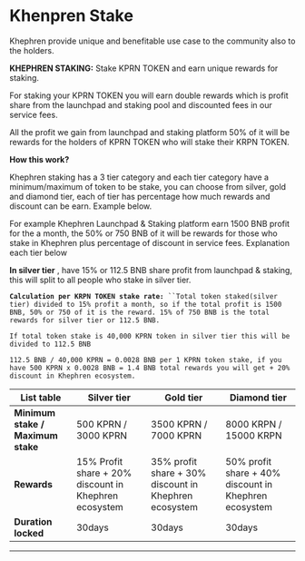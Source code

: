# Khenpren Stake

Khephren provide unique and benefitable use case to the community also to the holders.

**KHEPHREN STAKING:** Stake KPRN TOKEN and  earn unique rewards for staking.

For staking your KPRN TOKEN you will earn double rewards which is profit share from the launchpad and staking pool and discounted fees in our service fees.

All the profit we gain from launchpad and staking platform 50% of it will be rewards for the holders of KPRN TOKEN who will stake their KRPN TOKEN.

**How this work?**

Khephren staking has a 3 tier category and each tier category have a minimum/maximum of token to be stake, you can choose from silver, gold and diamond tier, each of tier has percentage how much rewards and discount can be earn. Example below.

For example Khephren Launchpad & Staking platform earn 1500 BNB profit for the a month, the 50% or 750 BNB of it will be rewards for those who stake in Khephren plus percentage of discount  in service fees. Explanation each tier below

**In silver tier** , have 15% or 112.5 BNB share profit from launchpad & staking, this will split to all people who stake in silver tier.

**`Calculation per KRPN TOKEN stake rate:`**` ``Total token staked(silver tier) divided to 15% profit a month, so if the total profit is 1500 BNB, 50% or 750 of it is the reward. 15% of 750 BNB is the total rewards for silver tier or 112.5 BNB.`

`If total token stake is 40,000 KPRN token in silver tier this will be divided to 112.5 BNB`

`112.5 BNB / 40,000 KPRN = 0.0028 BNB per 1 KPRN token stake, if you have 500 KPRN x 0.0028 BNB = 1.4 BNB total rewards you will get + 20% discount in Khephren ecosystem.`



| List table                        | Silver tier                                           | Gold tier                                             | Diamond tier                                          |
| --------------------------------- | ----------------------------------------------------- | ----------------------------------------------------- | ----------------------------------------------------- |
| **Minimum stake / Maximum stake** | 500 KPRN / 3000 KPRN                                  | 3500 KPRN / 7000 KPRN                                 | 8000 KRPN / 15000 KRPN                                |
| **Rewards**                       | 15% Profit share + 20% discount in Khephren ecosystem | 35% profit share + 30% discount in Khephren ecosystem | 50% profit share + 40% discount in Khephren ecosystem |
| **Duration locked**               | 30days                                                | 30days                                                | 30days                                                |



****
